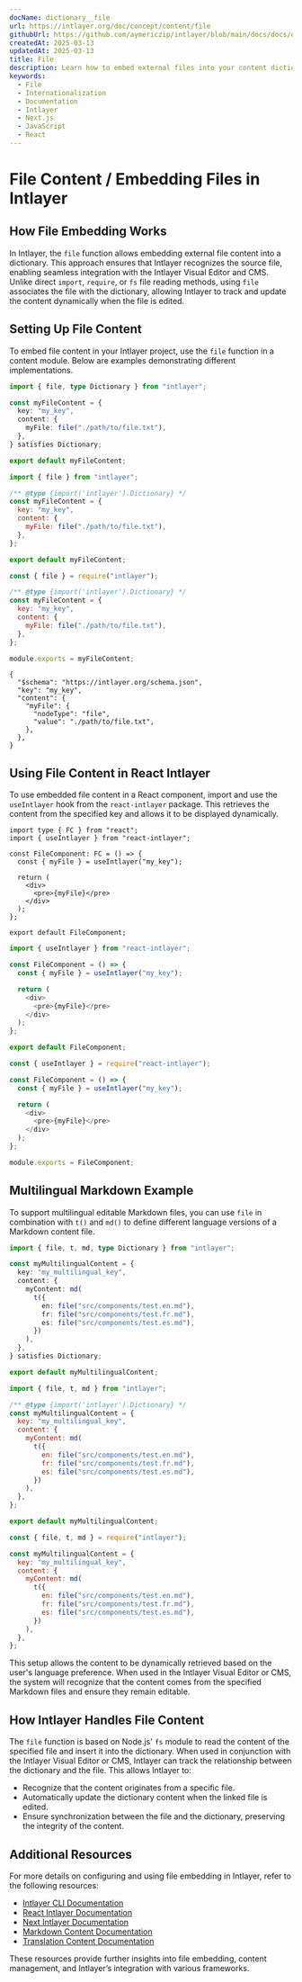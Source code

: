 ```yaml
---
docName: dictionary__file
url: https://intlayer.org/doc/concept/content/file
githubUrl: https://github.com/aymericzip/intlayer/blob/main/docs/docs/en/dictionary/file.md
createdAt: 2025-03-13
updatedAt: 2025-03-13
title: File
description: Learn how to embed external files into your content dictionary using the `file` function. This documentation explains how Intlayer links and manages file content dynamically.
keywords:
  - File
  - Internationalization
  - Documentation
  - Intlayer
  - Next.js
  - JavaScript
  - React
---
```


# File Content / Embedding Files in Intlayer

## How File Embedding Works

In Intlayer, the `file` function allows embedding external file content into a dictionary. This approach ensures that Intlayer recognizes the source file, enabling seamless integration with the Intlayer Visual Editor and CMS. Unlike direct `import`, `require`, or `fs` file reading methods, using `file` associates the file with the dictionary, allowing Intlayer to track and update the content dynamically when the file is edited.

## Setting Up File Content

To embed file content in your Intlayer project, use the `file` function in a content module. Below are examples demonstrating different implementations.

```typescript fileName="**/*.content.ts" contentDeclarationFormat="typescript"
import { file, type Dictionary } from "intlayer";

const myFileContent = {
  key: "my_key",
  content: {
    myFile: file("./path/to/file.txt"),
  },
} satisfies Dictionary;

export default myFileContent;
```

```javascript fileName="**/*.content.mjs" contentDeclarationFormat="esm"
import { file } from "intlayer";

/** @type {import('intlayer').Dictionary} */
const myFileContent = {
  key: "my_key",
  content: {
    myFile: file("./path/to/file.txt"),
  },
};

export default myFileContent;
```

```javascript fileName="**/*.content.cjs" contentDeclarationFormat="commonjs"
const { file } = require("intlayer");

/** @type {import('intlayer').Dictionary} */
const myFileContent = {
  key: "my_key",
  content: {
    myFile: file("./path/to/file.txt"),
  },
};

module.exports = myFileContent;
```

```json5 fileName="**/*.content.json" contentDeclarationFormat="json"
{
  "$schema": "https://intlayer.org/schema.json",
  "key": "my_key",
  "content": {
    "myFile": {
      "nodeType": "file",
      "value": "./path/to/file.txt",
    },
  },
}
```

## Using File Content in React Intlayer

To use embedded file content in a React component, import and use the `useIntlayer` hook from the `react-intlayer` package. This retrieves the content from the specified key and allows it to be displayed dynamically.

```tsx fileName="**/*.tsx" codeFormat="typescript"
import type { FC } from "react";
import { useIntlayer } from "react-intlayer";

const FileComponent: FC = () => {
  const { myFile } = useIntlayer("my_key");

  return (
    <div>
      <pre>{myFile}</pre>
    </div>
  );
};

export default FileComponent;
```

```javascript fileName="**/*.mjx" codeFormat="esm"
import { useIntlayer } from "react-intlayer";

const FileComponent = () => {
  const { myFile } = useIntlayer("my_key");

  return (
    <div>
      <pre>{myFile}</pre>
    </div>
  );
};

export default FileComponent;
```

```javascript fileName="**/*.cjs" codeFormat="commonjs"
const { useIntlayer } = require("react-intlayer");

const FileComponent = () => {
  const { myFile } = useIntlayer("my_key");

  return (
    <div>
      <pre>{myFile}</pre>
    </div>
  );
};

module.exports = FileComponent;
```

## Multilingual Markdown Example

To support multilingual editable Markdown files, you can use `file` in combination with `t()` and `md()` to define different language versions of a Markdown content file.

```typescript fileName="**/*.content.ts" contentDeclarationFormat="typescript"
import { file, t, md, type Dictionary } from "intlayer";

const myMultilingualContent = {
  key: "my_multilingual_key",
  content: {
    myContent: md(
      t({
        en: file("src/components/test.en.md"),
        fr: file("src/components/test.fr.md"),
        es: file("src/components/test.es.md"),
      })
    ),
  },
} satisfies Dictionary;

export default myMultilingualContent;
```

```javascript fileName="**/*.content.mjs" contentDeclarationFormat="esm"
import { file, t, md } from "intlayer";

/** @type {import('intlayer').Dictionary} */
const myMultilingualContent = {
  key: "my_multilingual_key",
  content: {
    myContent: md(
      t({
        en: file("src/components/test.en.md"),
        fr: file("src/components/test.fr.md"),
        es: file("src/components/test.es.md"),
      })
    ),
  },
};

export default myMultilingualContent;
```

```javascript fileName="**/*.content.cjs" contentDeclarationFormat="commonjs"
const { file, t, md } = require("intlayer");

const myMultilingualContent = {
  key: "my_multilingual_key",
  content: {
    myContent: md(
      t({
        en: file("src/components/test.en.md"),
        fr: file("src/components/test.fr.md"),
        es: file("src/components/test.es.md"),
      })
    ),
  },
};
```

This setup allows the content to be dynamically retrieved based on the user's language preference. When used in the Intlayer Visual Editor or CMS, the system will recognize that the content comes from the specified Markdown files and ensure they remain editable.

## How Intlayer Handles File Content

The `file` function is based on Node.js' `fs` module to read the content of the specified file and insert it into the dictionary. When used in conjunction with the Intlayer Visual Editor or CMS, Intlayer can track the relationship between the dictionary and the file. This allows Intlayer to:

- Recognize that the content originates from a specific file.
- Automatically update the dictionary content when the linked file is edited.
- Ensure synchronization between the file and the dictionary, preserving the integrity of the content.

## Additional Resources

For more details on configuring and using file embedding in Intlayer, refer to the following resources:

- [Intlayer CLI Documentation](https://github.com/aymericzip/intlayer/blob/main/docs/docs/en/intlayer_cli.md)
- [React Intlayer Documentation](https://github.com/aymericzip/intlayer/blob/main/docs/docs/en/intlayer_with_create_react_app.md)
- [Next Intlayer Documentation](https://github.com/aymericzip/intlayer/blob/main/docs/docs/en/intlayer_with_nextjs_15.md)
- [Markdown Content Documentation](https://github.com/aymericzip/intlayer/blob/main/docs/docs/en/dictionary/markdown.md)
- [Translation Content Documentation](https://github.com/aymericzip/intlayer/blob/main/docs/docs/en/dictionary/translation.md)

These resources provide further insights into file embedding, content management, and Intlayer’s integration with various frameworks.
